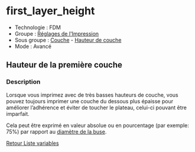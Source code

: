 # first_layer_height

* Technologie : FDM
* Groupe : [Réglages de l'Impression](../print_settings/print_settings.md)
* Sous groupe : [Couche](../print_settings/print_settings.md#couche) -  [Hauteur de couche](../print_settings/print_settings.md#hauteur-de-couche)
* Mode : Avancé

## Hauteur de la première couche

### Description

Lorsque vous imprimez avec de très basses hauteurs de couche,  vous pouvez toujours imprimer une couche du dessous plus épaisse pour améliorer l’adhérence et éviter de toucher le plateau, celui-ci pouvant être imparfait.

Cela peut être exprimé en valeur absolue ou en pourcentage (par exemple: 75%) par rapport au [diamètre de la buse](nozzle_diameter.md).

[Retour Liste variables](variable_list.md)